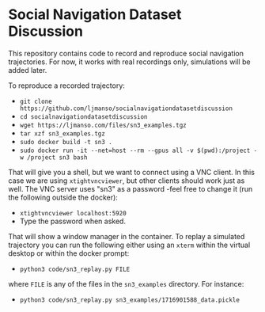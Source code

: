 # Social Navigation Dataset Discussion
This repository contains code to record and reproduce social navigation trajectories. For now, it works with real recordings only, simulations will be added later.

To reproduce a recorded trajectory:
 - `git clone https://github.com/ljmanso/socialnavigationdatasetdiscussion`
 - `cd socialnavigationdatasetdiscussion`
 - `wget https://ljmanso.com/files/sn3_examples.tgz`
 - `tar xzf sn3_examples.tgz`
 - `sudo docker build -t sn3 .`
 - `sudo docker run -it --net=host --rm --gpus all -v $(pwd):/project -w /project sn3 bash`

That will give you a shell, but we want to connect using a VNC client. In this case we are using `xtightvncviewer`, but other clients should work just as well. The VNC server uses "sn3" as a password -feel free to change it (run the following outside the docker):
 - `xtightvncviewer localhost:5920`
 - Type the password when asked.

That will show a window manager in the container. To replay a simulated trajectory you can run the following either using an `xterm` within the virtual desktop or within the docker prompt:
 - `python3 code/sn3_replay.py FILE`

where `FILE` is any of the files in the `sn3_examples` directory. For instance:
 - `python3 code/sn3_replay.py sn3_examples/1716901588_data.pickle`
